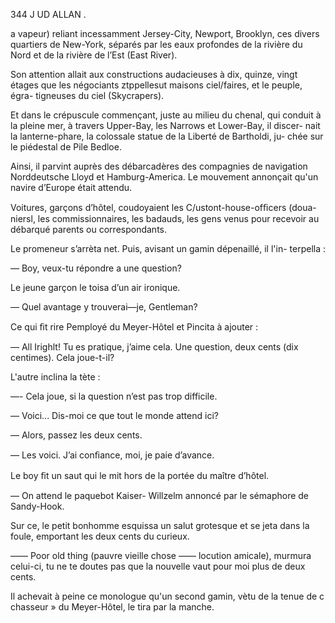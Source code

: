 344 J UD ALLAN .

a vapeur) reliant incessamment Jersey-City, Newport, Brooklyn, ces divers
quartiers de New-York, séparés par les eaux profondes de la rivière du
Nord et de la rivière de l’Est (East River).

Son attention allait aux constructions audacieuses à dix, quinze, vingt
étages que les négociants ztppellesut maisons ciel/faires, et le peuple, égra-
tigneuses du ciel (Skycrapers).

Et dans le crépuscule commençant, juste au milieu du chenal, qui conduit
à la pleine mer, à travers Upper-Bay, les Narrows et Lower-Bay, il discer-
nait la lanterne-phare, la colossale statue de la Liberté de Bartholdi, ju-
chée sur le piédestal de Pile Bedloe.

Ainsi, il parvint auprès des débarcadères des compagnies de navigation
Norddeutsche Lloyd et Hamburg-America. Le mouvement annonçait qu'un
navire d’Europe était attendu.

Voitures, garçons d’hôtel, coudoyaient les C/ustont-house-ofﬁcers (doua-
niersl, les commissionnaires, les badauds, les gens venus pour recevoir au
débarqué parents ou correspondants.

Le promeneur s’arrèta net. Puis, avisant un gamin dépenaillé, il l'in-
terpella :

— Boy, veux-tu répondre a une question?

Le jeune garçon le toisa d’un air ironique.

— Quel avantage y trouverai—je, Gentleman?

Ce qui ﬁt rire Pemployé du Meyer-Hôtel et Pincita à ajouter :

— All Irighlt! Tu es pratique, j’aime cela. Une question, deux cents
(dix centimes). Cela joue-t-il?

L'autre inclina la tète :

—- Cela joue, si la question n’est pas trop difficile.

— Voici... Dis-moi ce que tout le monde attend ici?

— Alors, passez les deux cents.

— Les voici. J’ai conﬁance, moi, je paie d’avance.

Le boy ﬁt un saut qui le mit hors de la portée du maître d’hôtel.

— On attend le paquebot Kaiser- Willzelm annoncé par le sémaphore de
Sandy-Hook.

Sur ce, le petit bonhomme esquissa un salut grotesque et se jeta dans la
foule, emportant les deux cents du curieux.

—— Poor old thing (pauvre vieille chose —— locution amicale), murmura
celui-ci, tu ne te doutes pas que la nouvelle vaut pour moi plus de deux cents.

Il achevait à peine ce monologue qu'un second gamin, vètu de la tenue
de c chasseur » du Meyer-Hôtel, le tira par la manche.

